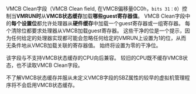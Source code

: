
VMCB Clean字段（VMCB Clean field, 在VMCB偏移量0C0h，`bits 31：0`）控制当**VMRUN时**从**VMCB状态缓存**加载**哪些guest寄存器值**。 VMCB Clean字段中的**每个设置位**都允许处理器从**硬件缓存**中加载一个guest寄存器或一组寄存器。 每个清除位都要求处理器从VMCB加载guest寄存器。 这些干净的位是一个提示，因为任何给定的处理器实现都可能会忽略任何给定的VMRUN上设置为1的位，从而无条件地从VMCB加载关联的寄存器值。 始终将设置为零的干净位。

该字段与不支持VMCB状态缓存的CPU向后兼容。 较旧的CPU既不缓存VMCB状态，也不读取VMCB Clean字段。

不了解VMCB状态缓存并服从未定义VMCB字段的SBZ属性的较早的虚拟机管理程序将不会启用VMCB状态缓存。

